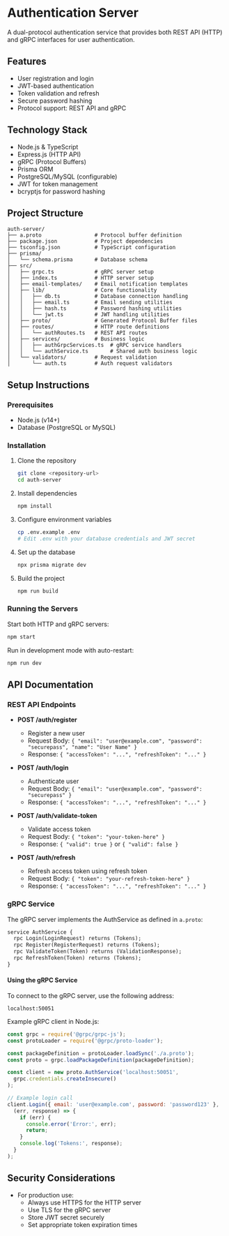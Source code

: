 # Authentication Server

A dual-protocol authentication service that provides both REST API (HTTP) and gRPC interfaces for user authentication.

## Features

- User registration and login
- JWT-based authentication
- Token validation and refresh
- Secure password hashing
- Protocol support: REST API and gRPC

## Technology Stack

- Node.js & TypeScript
- Express.js (HTTP API)
- gRPC (Protocol Buffers)
- Prisma ORM
- PostgreSQL/MySQL (configurable)
- JWT for token management
- bcryptjs for password hashing

## Project Structure

```
auth-server/
├── a.proto                 # Protocol buffer definition
├── package.json            # Project dependencies
├── tsconfig.json           # TypeScript configuration
├── prisma/
│   └── schema.prisma       # Database schema
├── src/
│   ├── grpc.ts             # gRPC server setup
│   ├── index.ts            # HTTP server setup
│   ├── email-templates/    # Email notification templates
│   ├── lib/                # Core functionality
│   │   ├── db.ts           # Database connection handling
│   │   ├── email.ts        # Email sending utilities
│   │   ├── hash.ts         # Password hashing utilities
│   │   └── jwt.ts          # JWT handling utilities
│   ├── proto/              # Generated Protocol Buffer files
│   ├── routes/             # HTTP route definitions
│   │   └── authRoutes.ts   # REST API routes
│   ├── services/           # Business logic
│   │   ├── authGrpcServices.ts  # gRPC service handlers
│   │   └── authService.ts       # Shared auth business logic
│   └── validators/         # Request validation
│       └── auth.ts         # Auth request validators
```

## Setup Instructions

### Prerequisites

- Node.js (v14+)
- Database (PostgreSQL or MySQL)

### Installation

1. Clone the repository
   ```bash
   git clone <repository-url>
   cd auth-server
   ```

2. Install dependencies
   ```bash
   npm install
   ```

3. Configure environment variables
   ```bash
   cp .env.example .env
   # Edit .env with your database credentials and JWT secret
   ```

4. Set up the database
   ```bash
   npx prisma migrate dev
   ```

5. Build the project
   ```bash
   npm run build
   ```

### Running the Servers

Start both HTTP and gRPC servers:
```bash
npm start
```

Run in development mode with auto-restart:
```bash
npm run dev
```

## API Documentation

### REST API Endpoints

- **POST /auth/register**
  - Register a new user
  - Request Body: `{ "email": "user@example.com", "password": "securepass", "name": "User Name" }`
  - Response: `{ "accessToken": "...", "refreshToken": "..." }`

- **POST /auth/login**
  - Authenticate user
  - Request Body: `{ "email": "user@example.com", "password": "securepass" }`
  - Response: `{ "accessToken": "...", "refreshToken": "..." }`

- **POST /auth/validate-token**
  - Validate access token
  - Request Body: `{ "token": "your-token-here" }`
  - Response: `{ "valid": true }` or `{ "valid": false }`

- **POST /auth/refresh**
  - Refresh access token using refresh token
  - Request Body: `{ "token": "your-refresh-token-here" }`
  - Response: `{ "accessToken": "...", "refreshToken": "..." }`

### gRPC Service

The gRPC server implements the AuthService as defined in `a.proto`:

```protobuf
service AuthService {
  rpc Login(LoginRequest) returns (Tokens);
  rpc Register(RegisterRequest) returns (Tokens);
  rpc ValidateToken(Token) returns (ValidationResponse);
  rpc RefreshToken(Token) returns (Tokens);
}
```

#### Using the gRPC Service

To connect to the gRPC server, use the following address:
```
localhost:50051
```

Example gRPC client in Node.js:
```javascript
const grpc = require('@grpc/grpc-js');
const protoLoader = require('@grpc/proto-loader');

const packageDefinition = protoLoader.loadSync('./a.proto');
const proto = grpc.loadPackageDefinition(packageDefinition);

const client = new proto.AuthService('localhost:50051', 
  grpc.credentials.createInsecure()
);

// Example login call
client.Login({ email: 'user@example.com', password: 'password123' }, 
  (err, response) => {
    if (err) {
      console.error('Error:', err);
      return;
    }
    console.log('Tokens:', response);
  }
);
```

## Security Considerations

- For production use:
  - Always use HTTPS for the HTTP server
  - Use TLS for the gRPC server
  - Store JWT secret securely
  - Set appropriate token expiration times
